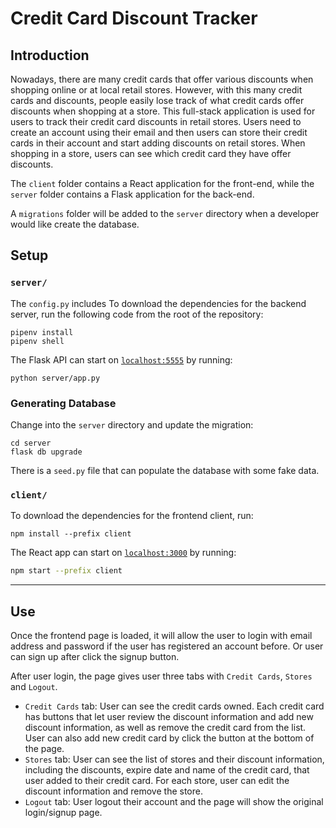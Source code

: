# Credit Card Discount Tracker

## Introduction

Nowadays, there are many credit cards that offer various discounts when shopping online or at local retail stores. However, with this many credit cards and discounts, people easily lose track of what credit cards offer discounts when shopping at a store. This full-stack application is used for users to track their credit card discounts in retail stores. Users need to create an account using their email and then users can store their credit cards in their account and start adding discounts on retail stores. When shopping in a store, users can see which credit card they have offer discounts.

The `client` folder contains a React application for the front-end, while the `server` folder contains a Flask application for the back-end.

A `migrations` folder will be added to the `server` directory when a developer would like create the database.

## Setup

### `server/`

The `config.py` includes
To download the dependencies for the backend server, run the following code from the root of the repository:

```console
pipenv install
pipenv shell
```

The Flask API can start on [`localhost:5555`](http://localhost:5555) by running:

```console
python server/app.py
```

### Generating Database

Change into the `server` directory and update the migration:

```console
cd server
flask db upgrade
```

There is a `seed.py` file that can populate the database with some fake data.

### `client/`

To download the dependencies for the frontend client, run:

```console
npm install --prefix client
```

The React app can start on [`localhost:3000`](http://localhost:3000) by running:

```sh
npm start --prefix client
```

---

## Use

Once the frontend page is loaded, it will allow the user to login with email address and password if the user has registered an account before. Or user can sign up after click the signup button.

After user login, the page gives user three tabs with `Credit Cards`, `Stores` and `Logout`.

- `Credit Cards` tab: User can see the credit cards owned. Each credit card has buttons that let user review the discount information and add new discount information, as well as remove the credit card from the list. User can also add new credit card by click the button at the bottom of the page.
- `Stores` tab: User can see the list of stores and their discount information, including the discounts, expire date and name of the credit card, that user added to their credit card. For each store, user can edit the discount information and remove the store.
- `Logout` tab: User logout their account and the page will show the original login/signup page.
